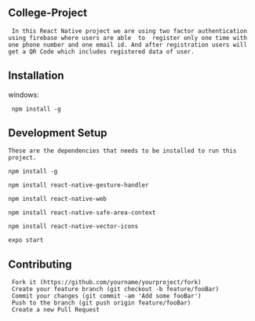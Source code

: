 
## College-Project
     In this React Native project we are using two factor authentication using firebase where users are able  to  register only one time with one phone number and one email id. And after registration users will get a QR Code which includes registered data of user.   
## Installation
windows: 
     
     npm install -g 



## Development Setup
    These are the dependencies that needs to be installed to run this project.

    npm install -g

    npm install react-native-gesture-handler

    npm install react-native-web

    npm install react-native-safe-area-context

    npm install react-native-vector-icons

    expo start

## Contributing

     Fork it (https://github.com/yourname/yourproject/fork)
     Create your feature branch (git checkout -b feature/fooBar)
     Commit your changes (git commit -am 'Add some fooBar')
     Push to the branch (git push origin feature/fooBar)
     Create a new Pull Request